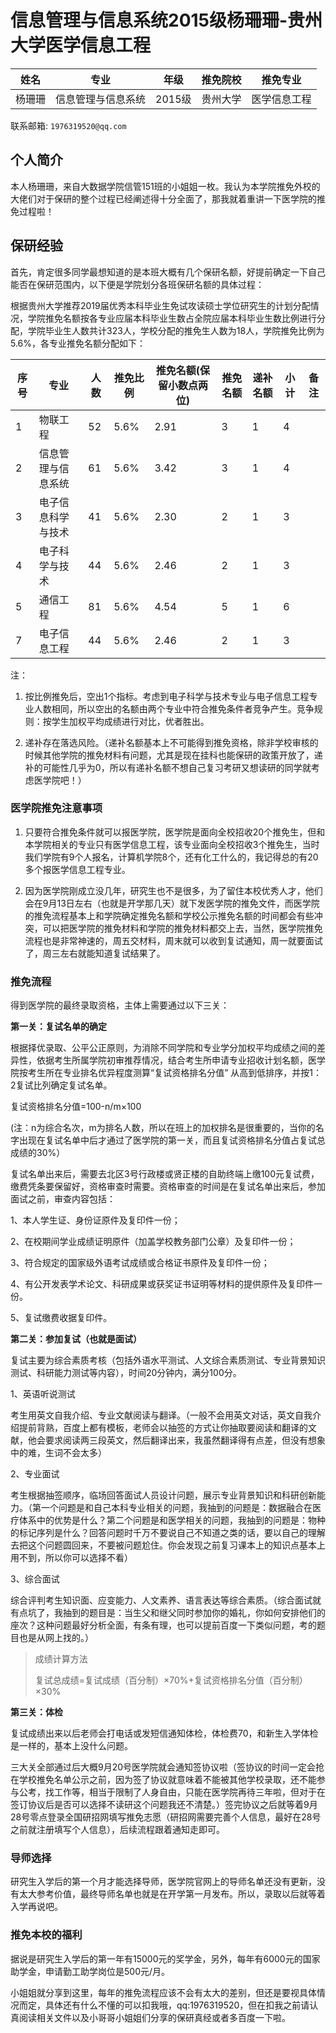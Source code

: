 # 信息管理与信息系统2015级杨珊珊-贵州大学医学信息工程



| 姓名   | 专业               | 年级   | 推免院校 | 推免专业     |
| ------ | ------------------ | ------ | -------- | ------------ |
| 杨珊珊 | 信息管理与信息系统 | 2015级 | 贵州大学 | 医学信息工程 |

联系邮箱: `1976319520@qq.com`



## 个人简介

本人杨珊珊，来自大数据学院信管151班的小姐姐一枚。我认为本学院推免外校的大佬们对于保研的整个过程已经阐述得十分全面了，那我就着重讲一下医学院的推免过程啦！

## 保研经验

首先，肯定很多同学最想知道的是本班大概有几个保研名额，好提前确定一下自己能否在保研范围内，以下便是学院划分各班保研名额的具体过程：

根据贵州大学推荐2019届优秀本科毕业生免试攻读硕士学位研究生的计划分配情况，学院推免名额按各专业应届本科毕业生数占全院应届本科毕业生数比例进行分配，学院毕业生人数共计323人，学校分配的推免生人数为18人，学院推免比例为5.6%，各专业推免名额分配如下：

| 序号 | 专业               | 人数 | 推免比例 | 推免名额(保留小数点两位) | 推免名额 | 递补名额 | 小计 | 备注 |
| ---- | ------------------ | ---- | -------- | ------------------------ | -------- | -------- | ---- | ---- |
| 1    | 物联工程           | 52   | 5.6%     | 2.91                     | 3        | 1        | 4    |      |
| 2    | 信息管理与信息系统 | 61   | 5.6%     | 3.42                     | 3        | 1        | 4    |      |
| 3    | 电子信息科学与技术 | 41   | 5.6%     | 2.30                     | 2        | 1        | 3    |      |
| 4    | 电子科学与技术     | 44   | 5.6%     | 2.46                     | 2        | 1        | 3    |      |
| 5    | 通信工程           | 81   | 5.6%     | 4.54                     | 5        | 1        | 6    |      |
| 7    | 电子信息工程       | 44   | 5.6%     | 2.46                     | 2        | 1        | 3    |      |

注：

1. 按比例推免后，空出1个指标。考虑到电子科学与技术专业与电子信息工程专业人数相同，所以空出的名额由两个专业中符合推免条件者竞争产生。竞争规则：按学生加权平均成绩进行对比，优者胜出。

2. 递补存在落选风险。（递补名额基本上不可能得到推免资格，除非学校审核的时候其他学院的推免材料有问题，尤其是现在挂科也能保研的政策开放了，递补的可能性几乎为0，所以有递补名额不想自己复习考研又想读研的同学就考虑医学院吧！）

 

### 医学院推免注意事项

1. 只要符合推免条件就可以报医学院，医学院是面向全校招收20个推免生，但和本学院相关的专业只有医学信息工程，该专业面向全校招收3个推免生，当时我们学院有9个人报名，计算机学院8个，还有化工什么的，我记得总的有20多个报医学信息工程专业。

2. 因为医学院刚成立没几年，研究生也不是很多，为了留住本校优秀人才，他们会在9月13日左右（也就是开学那几天）就下发医学院的推免文件，而医学院的推免流程基本上和学院确定推免名额和学校公示推免名额的时间都会有些冲突，可以把医学院的推免材料和学院的推免材料都交上去，当然，医学院推免流程也是非常神速的，周五交材料，周末就可以收到复试通知，周一就要面试了，周三左右就能知道复试结果了。

### 推免流程

得到医学院的最终录取资格，主体上需要通过以下三关：

**第一关：复试名单的确定**

根据择优录取、公平公正原则，为消除不同学院和专业学分加权平均成绩之间的差异性，依据考生所属学院初审推荐情况，结合考生所申请专业招收计划名额，医学院按考生所在专业排名优异程度测算“复试资格排名分值” 从高到低排序，并按1：2复试比列确定复试名单。

复试资格排名分值=100-n/m×100

(注：n为综合名次，m为排名人数，所以在班上的加权排名是很重要的，当你的名字出现在复试名单中后才通过了医学院的第一关，而且复试资格排名分值占复试总成绩的30%）

复试名单出来后，需要去北区3号行政楼或贤正楼的自助终端上缴100元复试费，缴费凭条要保留好，资格审查时需要。资格审查的时间是在复试名单出来后，参加面试之前，审查内容包括：

1、本人学生证、身份证原件及复印件一份；

2、在校期间学业成绩证明原件（加盖学校教务部门公章）及复印件一份；

3、符合规定的国家级外语考试成绩或合格证书原件及复印件一份；

4、有公开发表学术论文、科研成果或获奖证书证明等材料的提供原件及复印件一份。

5、复试缴费收据复印件。

**第二关：参加复试（也就是面试）**

复试主要为综合素质考核（包括外语水平测试、人文综合素质测试、专业背景知识测试、科研能力测试等内容），时间20分钟内，满分100分。

1、英语听说测试

考生用英文自我介绍、专业文献阅读与翻译。（一般不会用英文对话，英文自我介绍提前背熟，百度上都有模板，老师会以抽签的方式让你抽取要阅读和翻译的文献，他会要求阅读两三段英文，然后翻译出来，我虽然翻译得有点差，但没有想象中的难，生词不会太多）

2、专业面试

考生根据抽签顺序，临场回答面试人员设计问题，展示专业背景知识和科研创新能力。（第一个问题是和自己本科专业相关的问题，我抽到的问题是：数据融合在医疗体系中的优势是什么？第二个问题是和医学相关的问题，我抽到的问题是：物种的标记序列是什么？回答问题时千万不要说自己不知道之类的话，要以自己的理解去把这个问题圆回来，不要被问题尬住。你会发现之前复习课本上的知识点基本上用不到，所以你可以选择不看）

3、综合面试

综合评判考生知识面、应变能力、人文素养、语言表达等综合素质。（综合面试就有点坑了，我抽到的题目是：当生父和继父同时参加你的婚礼，你如何安排他们的座次？这种问题最好分析全面，有条有理，也可以提前百度一下类似问题，考的题目也是从网上找的。）

> 成绩计算方法
>
> 复试总成绩=复试成绩（百分制）×70%+复试资格排名分值（百分制）×30%

**第三关：体检**

​    复试成绩出来以后老师会打电话或发短信通知体检，体检费70，和新生入学体检是一样的，基本上没什么问题。

三大关全部通过后大概9月20号医学院就会通知签协议啦（签协议的时间一定会抢在学校推免名单公示之前，因为签了协议就意味着不能被其他学校录取，还不能参与公考，找工作等，相当于限制了人身自由，只能在医学院再待三年啦，但对于在签订协议后是否可以选择不读研这个问题我还不清楚。）签完协议之后就等着9月28号零点登录全国研招网填写推免志愿（研招网需要完善个人信息，最好在28号之前就注册填写个人信息），后续流程跟着通知走即可。

### 导师选择

研究生入学后的第一个月才能选择导师，医学院官网上的导师名单还没有更新，没有太大参考价值，最终导师名单也就是在开学第一月发布。所以，录取以后就等着入学再说吧。

### 推免本校的福利

据说是研究生入学后的第一年有15000元的奖学金，另外，每年有6000元的国家助学金，申请勤工助学岗位是500元/月。

小姐姐就分享到这里，每年的推免流程应该不会有太大的差别，但还是要视具体情况而定，具体还有什么不懂的可以扣我哦，qq:1976319520，但在扣我之前请认真阅读相关文件以及小哥哥小姐姐们分享的保研真经或者多百度一下啦。
